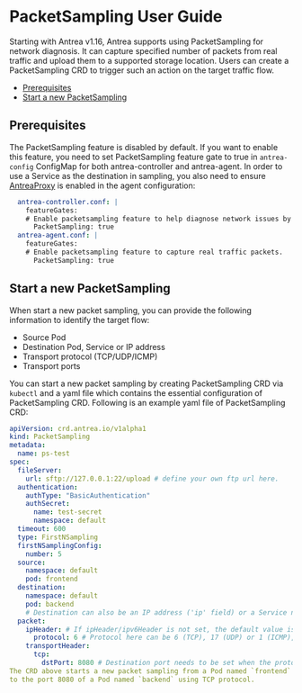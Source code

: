 # PacketSampling User Guide

Starting with Antrea v1.16, Antrea supports using PacketSampling for network diagnosis. It can capture
specified number of packets from real traffic and upload them to a
supported storage location. Users can create a PacketSampling CRD to trigger
such an action on the target traffic flow.

<!-- toc -->
- [Prerequisites](#prerequisites)
- [Start a new PacketSampling](#start-a-new-packetsampling)
<!-- /toc -->

## Prerequisites

The PacketSampling feature is disabled by default. If you
want to enable this feature, you need to set PacketSampling feature gate to true in `antrea-config` ConfigMap for both antrea-controller and antrea-agent. In
order to use a Service as the destination in sampling, you also need to ensure
[AntreaProxy](feature-gates.md#antreaproxy) is enabled in the agent configuration:

```yaml
  antrea-controller.conf: |
    featureGates:
    # Enable packetsampling feature to help diagnose network issues by capture real traffic packets.
      PacketSampling: true
  antrea-agent.conf: |
    featureGates:
    # Enable packetsampling feature to capture real traffic packets.
      PacketSampling: true
```

## Start a new PacketSampling

When start a new packet sampling, you can provide the following information to identify
the target flow:

* Source Pod
* Destination Pod, Service or IP address
* Transport protocol (TCP/UDP/ICMP)
* Transport ports

You can start a new packet sampling by creating PacketSampling CRD via
`kubectl` and a yaml file which contains the essential configuration of
PacketSampling CRD. Following is an example yaml file of PacketSampling CRD:

```yaml
apiVersion: crd.antrea.io/v1alpha1
kind: PacketSampling
metadata:
  name: ps-test
spec:
  fileServer:
    url: sftp://127.0.0.1:22/upload # define your own ftp url here.
  authentication:
    authType: "BasicAuthentication"
    authSecret:
      name: test-secret
      namespace: default
  timeout: 600
  type: FirstNSampling
  firstNSamplingConfig:
    number: 5
  source:
    namespace: default
    pod: frontend
  destination:
    namespace: default
    pod: backend
    # Destination can also be an IP address ('ip' field) or a Service name ('service' field); the 3 choices are mutually exclusive.
  packet:
    ipHeader: # If ipHeader/ipv6Header is not set, the default value is IPv4+ICMP.
      protocol: 6 # Protocol here can be 6 (TCP), 17 (UDP) or 1 (ICMP), default value is 1 (ICMP)
    transportHeader:
      tcp:
        dstPort: 8080 # Destination port needs to be set when the protocol is TCP/UDP.
The CRD above starts a new packet sampling from a Pod named `frontend`
to the port 8080 of a Pod named `backend` using TCP protocol.
